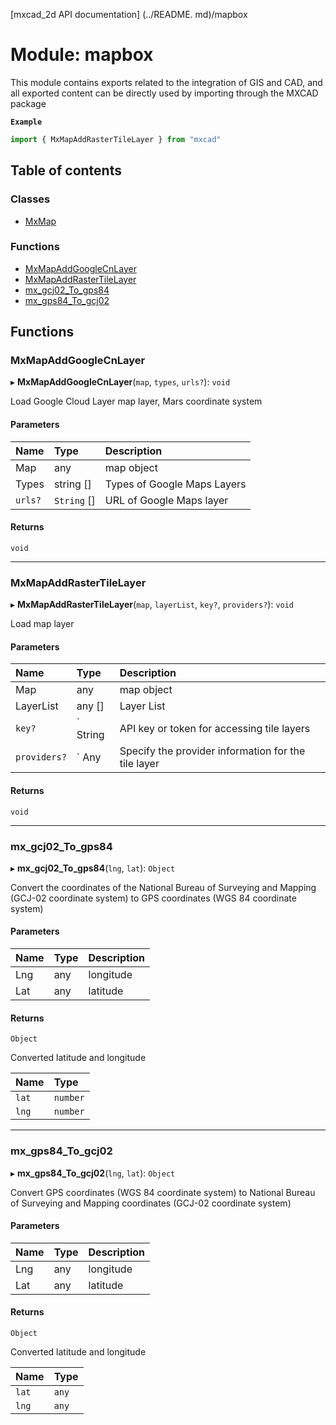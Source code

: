 [mxcad_2d API documentation] (../README. md)/mapbox

# Module: mapbox

This module contains exports related to the integration of GIS and CAD, and all exported content can be directly used by importing through the MXCAD package

**`Example`**

```js
import { MxMapAddRasterTileLayer } from "mxcad"
```

## Table of contents

### Classes

- [MxMap](../classes/mapbox.MxMap.md)

### Functions

- [MxMapAddGoogleCnLayer](mapbox.md#mxmapaddgooglecnlayer)
- [MxMapAddRasterTileLayer](mapbox.md#mxmapaddrastertilelayer)
- [mx\_gcj02\_To\_gps84](mapbox.md#mx_gcj02_to_gps84)
- [mx\_gps84\_To\_gcj02](mapbox.md#mx_gps84_to_gcj02)

## Functions

### MxMapAddGoogleCnLayer

▸ **MxMapAddGoogleCnLayer**(`map`, `types`, `urls?`): `void`

Load Google Cloud Layer map layer, Mars coordinate system

#### Parameters

| Name | Type | Description |
| :------ | :------ | :------ |
|Map | any | map object|
|Types | string [] | Types of Google Maps Layers|
| `urls?` | ` String ` [] | URL of Google Maps layer|

#### Returns

`void`

___

### MxMapAddRasterTileLayer

▸ **MxMapAddRasterTileLayer**(`map`, `layerList`, `key?`, `providers?`): `void`

Load map layer

#### Parameters

| Name | Type | Description |
| :------ | :------ | :------ |
|Map | any | map object|
|LayerList | any [] | Layer List|
| `key?` | ` String | API key or token for accessing tile layers|
| `providers?` | ` Any | Specify the provider information for the tile layer|

#### Returns

`void`

___

### mx\_gcj02\_To\_gps84

▸ **mx_gcj02_To_gps84**(`lng`, `lat`): `Object`

Convert the coordinates of the National Bureau of Surveying and Mapping (GCJ-02 coordinate system) to GPS coordinates (WGS 84 coordinate system)

#### Parameters

| Name | Type | Description |
| :------ | :------ | :------ |
|Lng | any | longitude|
|Lat | any | latitude|

#### Returns

`Object`

Converted latitude and longitude

| Name | Type |
| :------ | :------ |
| `lat` | `number` |
| `lng` | `number` |

___

### mx\_gps84\_To\_gcj02

▸ **mx_gps84_To_gcj02**(`lng`, `lat`): `Object`

Convert GPS coordinates (WGS 84 coordinate system) to National Bureau of Surveying and Mapping coordinates (GCJ-02 coordinate system)

#### Parameters

| Name | Type | Description |
| :------ | :------ | :------ |
|Lng | any | longitude|
|Lat | any | latitude|

#### Returns

`Object`

Converted latitude and longitude

| Name | Type |
| :------ | :------ |
| `lat` | `any` |
| `lng` | `any` |
